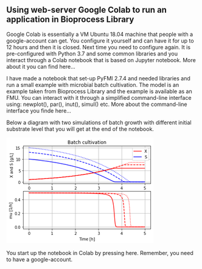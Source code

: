 ## Using web-server Google Colab to run an application in Bioprocess Library

Google Colab is essentially a VM Ubuntu 18.04 machine that people with a google-account can get. You configure it yourself and can have 
it for up to 12 hours and then it is closed. Next time you need to configure again. It is pre-configured with Python 3.7 and some common libraries 
and you interact through a Colab notebook that is based on Jupyter notebook. More about it you can find here...

I have made a notebook that set-up PyFMI 2.7.4 and needed libraries and run a small example with microbial batch cultivation.
The model is an example taken from Bioprocess Library and the example is available as an FMU. You can interact with it through a simplified
command-line interface using: newplot(), par(), inut(), simuI() etc. More about the command-line interface you finde here...

Below a diagram with two simulations of batch growth with different initial substrate level that you will get at the end of the notebook.

![](Fig1_BPL_TEST2_Batch_VS_0_varied.png)

You start up the notebook in Colab by pressing here.  Remember, you need to have a google-account.
